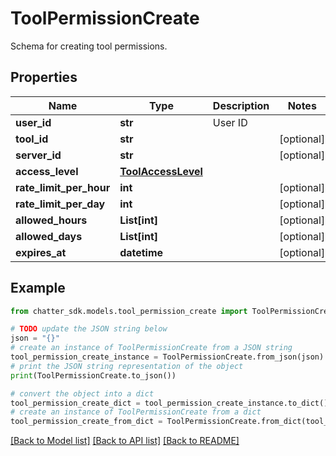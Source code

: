 # ToolPermissionCreate

Schema for creating tool permissions.

## Properties

Name | Type | Description | Notes
------------ | ------------- | ------------- | -------------
**user_id** | **str** | User ID | 
**tool_id** | **str** |  | [optional] 
**server_id** | **str** |  | [optional] 
**access_level** | [**ToolAccessLevel**](ToolAccessLevel.md) |  | 
**rate_limit_per_hour** | **int** |  | [optional] 
**rate_limit_per_day** | **int** |  | [optional] 
**allowed_hours** | **List[int]** |  | [optional] 
**allowed_days** | **List[int]** |  | [optional] 
**expires_at** | **datetime** |  | [optional] 

## Example

```python
from chatter_sdk.models.tool_permission_create import ToolPermissionCreate

# TODO update the JSON string below
json = "{}"
# create an instance of ToolPermissionCreate from a JSON string
tool_permission_create_instance = ToolPermissionCreate.from_json(json)
# print the JSON string representation of the object
print(ToolPermissionCreate.to_json())

# convert the object into a dict
tool_permission_create_dict = tool_permission_create_instance.to_dict()
# create an instance of ToolPermissionCreate from a dict
tool_permission_create_from_dict = ToolPermissionCreate.from_dict(tool_permission_create_dict)
```
[[Back to Model list]](../README.md#documentation-for-models) [[Back to API list]](../README.md#documentation-for-api-endpoints) [[Back to README]](../README.md)



